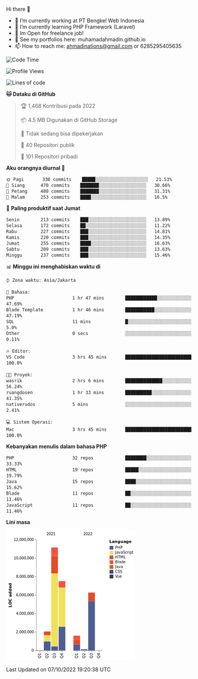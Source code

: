 Hi there 👋

- 🔭 I’m currently working at PT Bengkel Web Indonesia
- 🌱 I’m currently learning PHP Framework (Laravel)
- 📂 Im Open for freelance job!
- 🧷 See my portfolios here: muhamadahmadin.github.io
- 📫 How to reach me: ahmadinations@gmail.com or 6285295405635


<!--START_SECTION:waka-->
![Code Time](http://img.shields.io/badge/Code%20Time-1%2C171%20hrs%2014%20mins-blue)

![Profile Views](http://img.shields.io/badge/Profil%20dilihat-0-blue)

![Lines of code](https://img.shields.io/badge/Sejak%20Hello%20World%20aku%20telah%20menulis-29%20Million%20baris%20kode-blue)

**🐱 Dataku di GitHub** 

> 🏆 1,468 Kontribusi pada 2022
 > 
> 📦 4.5 MB Digunakan di GitHub Storage 
 > 
> 🚫 Tidak sedang bisa dipekerjakan
 > 
> 📜 40 Repositori publik 
 > 
> 🔑 101 Repositori pribadi  
 > 
**Aku orangnya diurnal 🐤** 

```text
🌞 Pagi       330 commits    █████░░░░░░░░░░░░░░░░░░░░   21.53% 
🌆 Siang      470 commits    ███████░░░░░░░░░░░░░░░░░░   30.66% 
🌃 Petang     480 commits    ███████░░░░░░░░░░░░░░░░░░   31.31% 
🌙 Malam      253 commits    ████░░░░░░░░░░░░░░░░░░░░░   16.5%

```
📅 **Paling produktif saat Jumat** 

```text
Senin        213 commits    ███░░░░░░░░░░░░░░░░░░░░░░   13.89% 
Selasa       172 commits    ██░░░░░░░░░░░░░░░░░░░░░░░   11.22% 
Rabu         227 commits    ███░░░░░░░░░░░░░░░░░░░░░░   14.81% 
Kamis        220 commits    ███░░░░░░░░░░░░░░░░░░░░░░   14.35% 
Jumat        255 commits    ████░░░░░░░░░░░░░░░░░░░░░   16.63% 
Sabtu        209 commits    ███░░░░░░░░░░░░░░░░░░░░░░   13.63% 
Minggu       237 commits    ███░░░░░░░░░░░░░░░░░░░░░░   15.46%

```


📊 **Minggu ini menghabiskan waktu di** 

```text
⌚︎ Zona waktu: Asia/Jakarta

💬 Bahasa: 
PHP                      1 hr 47 mins        ████████████░░░░░░░░░░░░░   47.69% 
Blade Template           1 hr 46 mins        ███████████░░░░░░░░░░░░░░   47.19% 
SQL                      11 mins             █░░░░░░░░░░░░░░░░░░░░░░░░   5.0% 
Other                    0 secs              ░░░░░░░░░░░░░░░░░░░░░░░░░   0.11%

🔥 Editor: 
VS Code                  3 hrs 45 mins       █████████████████████████   100.0%

🐱‍💻 Proyek: 
wasrik                   2 hrs 6 mins        ██████████████░░░░░░░░░░░   56.24% 
ruangdosen               1 hr 33 mins        ██████████░░░░░░░░░░░░░░░   41.35% 
nativerudos              5 mins              ░░░░░░░░░░░░░░░░░░░░░░░░░   2.41%

💻 Sistem Operasi: 
Mac                      3 hrs 45 mins       █████████████████████████   100.0%

```

**Kebanyakan menulis dalam bahasa PHP** 

```text
PHP                      32 repos            ████████░░░░░░░░░░░░░░░░░   33.33% 
HTML                     19 repos            █████░░░░░░░░░░░░░░░░░░░░   19.79% 
Java                     15 repos            ████░░░░░░░░░░░░░░░░░░░░░   15.62% 
Blade                    11 repos            ██░░░░░░░░░░░░░░░░░░░░░░░   11.46% 
JavaScript               11 repos            ██░░░░░░░░░░░░░░░░░░░░░░░   11.46%

```


**Lini masa**

![Chart not found](https://raw.githubusercontent.com/MuhamadAhmadin/MuhamadAhmadin/master/charts/bar_graph.png) 


 Last Updated on 07/10/2022 19:20:38 UTC
<!--END_SECTION:waka-->
